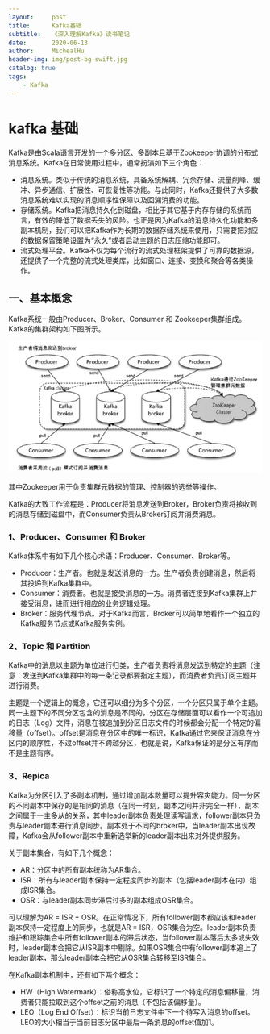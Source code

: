 ```yaml
---
layout:     post
title:      Kafka基础
subtitle:   《深入理解Kafka》读书笔记
date:       2020-06-13
author:     MichealHu
header-img: img/post-bg-swift.jpg
catalog: true
tags:
    - Kafka
---
```


# kafka 基础

Kafka是由Scala语言开发的一个多分区、多副本且基于Zookeeper协调的分布式消息系统。Kafka在日常使用过程中，通常扮演如下三个角色：

* 消息系统。类似于传统的消息系统，具备系统解耦、冗余存储、流量削峰、缓冲、异步通信、扩展性、可恢复性等功能。与此同时，Kafka还提供了大多数消息系统难以实现的消息顺序性保障以及回溯消费的功能。
* 存储系统。Kafka把消息持久化到磁盘，相比于其它基于内存存储的系统而言，有效的降低了数据丢失的风险。也正是因为Kafka的消息持久化功能和多副本机制，我们可以把Kafka作为长期的数据存储系统来使用，只需要把对应的数据保留策略设置为“永久”或者启动主题的日志压缩功能即可。
* 流式处理平台。Kafka不仅为每个流行的流式处理框架提供了可靠的数据源，还提供了一个完整的流式处理类库，比如窗口、连接、变换和聚合等各类操作。

## 一、基本概念

Kafka系统一般由Producer、Broker、Consumer 和 Zookeeper集群组成。Kafka的集群架构如下图所示。

![Kafka集群架构](https://github.com/hufenggang/hufenggang.github.io/blob/master/img/page004/Kafka%E9%9B%86%E7%BE%A4%E6%9E%B6%E6%9E%84.png?raw=true)

其中Zookeeper用于负责集群元数据的管理、控制器的选举等操作。

Kafka的大致工作流程是：Producer将消息发送到Broker，Broker负责将接收到的消息存储到磁盘中，而Consumer负责从Broker订阅并消费消息。

### 1、Producer、Consumer 和 Broker

Kafka体系中有如下几个核心术语：Producer、Consumer、Broker等。

- Producer：生产者。也就是发送消息的一方。生产者负责创建消息，然后将其投递到Kafka集群中。
- Consumer：消费者。也就是接受消息的一方。消费者连接到Kafka集群上并接受消息，进而进行相应的业务逻辑处理。
- Broker：服务代理节点。对于Kafka而言，Broker可以简单地看作一个独立的Kafka服务节点或Kafka服务实例。

### 2、Topic 和 Partition

Kafka中的消息以主题为单位进行归类，生产者负责将消息发送到特定的主题（注意：发送到Kafka集群中的每一条记录都要指定主题），而消费者负责订阅主题并进行消费。

主题是一个逻辑上的概念，它还可以细分为多个分区，一个分区只属于单个主题。同一主题下的不同分区包含的消息是不同的，分区在存储层面可以看作一个可追加的日志（Log）文件，消息在被追加到分区日志文件的时候都会分配一个特定的偏移量（offset）。offset是消息在分区中的唯一标识，Kafka通过它来保证消息在分区内的顺序性，不过offset并不跨越分区，也就是说，Kafka保证的是分区有序而不是主题有序。

### 3、Repica

Kafka为分区引入了多副本机制，通过增加副本数量可以提升容灾能力。同一分区的不同副本中保存的是相同的消息（在同一时刻，副本之间并非完全一样），副本之间属于一主多从的关系，其中leader副本负责处理读写请求，follower副本只负责与leader副本进行消息同步。副本处于不同的broker中，当leader副本出现故障，Kafka会从follower副本中重新选举新的leader副本出来对外提供服务。

关于副本集合，有如下几个概念：

- AR：分区中的所有副本统称为AR集合。
- ISR：所有与leader副本保持一定程度同步的副本（包括leader副本在内）组成ISR集合。
- OSR：与leader副本同步滞后过多的副本组成OSR集合。

可以理解为AR = ISR + OSR。在正常情况下，所有follower副本都应该和leader副本保持一定程度上的同步，也就是AR = ISR，OSR集合为空。leader副本负责维护和跟踪集合中所有follower副本的滞后状态，当follower副本落后太多或失效时，leader副本会把它从ISR副本中剔除。如果OSR集合中有follower副本追上了leader副本，那么leader副本会把它从OSR集合转移至ISR集合。

在Kafka副本机制中，还有如下两个概念：

- HW（High Watermark）：俗称高水位，它标识了一个特定的消息偏移量，消费者只能拉取到这个offset之前的消息（不包括该偏移量）。
- LEO（Log End Offset）：标识当前日志文件中下一个待写入消息的offset。LEO的大小相当于当前日志分区中最后一条消息的offset值加1。
